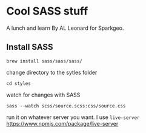 # Cool SASS stuff

A lunch and learn By AL Leonard for Sparkgeo.

## Install SASS

`brew install sass/sass/sass/`

change directory to the sytles folder

`cd styles`

watch for changes with SASS

`sass --watch scss/source.scss:css/source.css`

run it on whatever server you want. I use `live-server` https://www.npmjs.com/package/live-server
